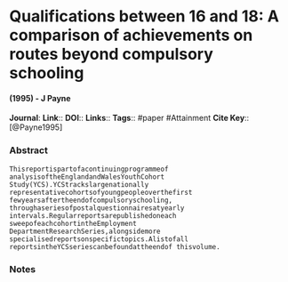 # Qualifications between 16 and 18: A comparison of achievements on routes beyond compulsory schooling
#### (1995) - J Payne
**Journal**: 
**Link**:: 
**DOI**:: 
**Links**:: 
**Tags**:: #paper #Attainment 
**Cite Key**:: [@Payne1995]

### Abstract

```
Thisreportispartofacontinuingprogrammeof analysisoftheEnglandandWalesYouthCohort Study(YCS).YCStrackslargenationally representativecohortsofyoungpeopleoverthefirst fewyearsaftertheendofcompulsoryschooling, throughaseriesofpostalquestionnairesatyearly intervals.Regularreportsarepublishedoneach sweepofeachcohortintheEmployment DepartmentResearchSeries,alongsidemore specialisedreportsonspecifictopics.Alistofall reportsintheYCSseriescanbefoundattheendof thisvolume.
```

### Notes

